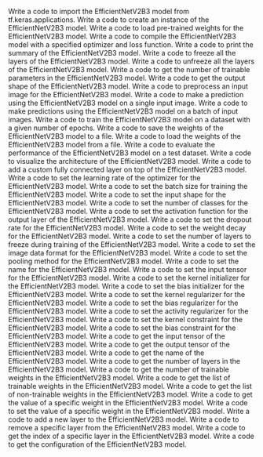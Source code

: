 Write a code to import the EfficientNetV2B3 model from tf.keras.applications.
Write a code to create an instance of the EfficientNetV2B3 model.
Write a code to load pre-trained weights for the EfficientNetV2B3 model.
Write a code to compile the EfficientNetV2B3 model with a specified optimizer and loss function.
Write a code to print the summary of the EfficientNetV2B3 model.
Write a code to freeze all the layers of the EfficientNetV2B3 model.
Write a code to unfreeze all the layers of the EfficientNetV2B3 model.
Write a code to get the number of trainable parameters in the EfficientNetV2B3 model.
Write a code to get the output shape of the EfficientNetV2B3 model.
Write a code to preprocess an input image for the EfficientNetV2B3 model.
Write a code to make a prediction using the EfficientNetV2B3 model on a single input image.
Write a code to make predictions using the EfficientNetV2B3 model on a batch of input images.
Write a code to train the EfficientNetV2B3 model on a dataset with a given number of epochs.
Write a code to save the weights of the EfficientNetV2B3 model to a file.
Write a code to load the weights of the EfficientNetV2B3 model from a file.
Write a code to evaluate the performance of the EfficientNetV2B3 model on a test dataset.
Write a code to visualize the architecture of the EfficientNetV2B3 model.
Write a code to add a custom fully connected layer on top of the EfficientNetV2B3 model.
Write a code to set the learning rate of the optimizer for the EfficientNetV2B3 model.
Write a code to set the batch size for training the EfficientNetV2B3 model.
Write a code to set the input shape for the EfficientNetV2B3 model.
Write a code to set the number of classes for the EfficientNetV2B3 model.
Write a code to set the activation function for the output layer of the EfficientNetV2B3 model.
Write a code to set the dropout rate for the EfficientNetV2B3 model.
Write a code to set the weight decay for the EfficientNetV2B3 model.
Write a code to set the number of layers to freeze during training of the EfficientNetV2B3 model.
Write a code to set the image data format for the EfficientNetV2B3 model.
Write a code to set the pooling method for the EfficientNetV2B3 model.
Write a code to set the name for the EfficientNetV2B3 model.
Write a code to set the input tensor for the EfficientNetV2B3 model.
Write a code to set the kernel initializer for the EfficientNetV2B3 model.
Write a code to set the bias initializer for the EfficientNetV2B3 model.
Write a code to set the kernel regularizer for the EfficientNetV2B3 model.
Write a code to set the bias regularizer for the EfficientNetV2B3 model.
Write a code to set the activity regularizer for the EfficientNetV2B3 model.
Write a code to set the kernel constraint for the EfficientNetV2B3 model.
Write a code to set the bias constraint for the EfficientNetV2B3 model.
Write a code to get the input tensor of the EfficientNetV2B3 model.
Write a code to get the output tensor of the EfficientNetV2B3 model.
Write a code to get the name of the EfficientNetV2B3 model.
Write a code to get the number of layers in the EfficientNetV2B3 model.
Write a code to get the number of trainable weights in the EfficientNetV2B3 model.
Write a code to get the list of trainable weights in the EfficientNetV2B3 model.
Write a code to get the list of non-trainable weights in the EfficientNetV2B3 model.
Write a code to get the value of a specific weight in the EfficientNetV2B3 model.
Write a code to set the value of a specific weight in the EfficientNetV2B3 model.
Write a code to add a new layer to the EfficientNetV2B3 model.
Write a code to remove a specific layer from the EfficientNetV2B3 model.
Write a code to get the index of a specific layer in the EfficientNetV2B3 model.
Write a code to get the configuration of the EfficientNetV2B3 model.